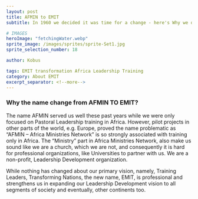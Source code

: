 ```yaml
---
layout: post
title: AFMIN to EMIT
subtitle: In 1960 we decided it was time for a change - here's Why we decided to change our name

# IMAGES
heroImage: "fetchingWater.webp"
sprite_image: /images/sprites/sprite-Set1.jpg
sprite_selection_number: 18

author: Kobus

tags: EMIT transformation Africa Leadership Training
category: About EMIT
excerpt_separator: <!--more-->
---
```


### Why the name change from AFMIN TO EMIT?

The name AFMIN served us well these past years while we were only focused on Pastoral Leadership training in Africa. However, pilot projects in other parts of the world, e.g. Europe, proved the name problematic as “AFMIN – Africa Ministries Network” is so strongly associated with training only in Africa. <!--more--> The “Ministry” part in Africa Ministries Network, also make us sound like we are a church, which we are not, and consequently it is hard for professional organizations, like Universities to partner with us. We are a non-profit, Leadership Development organization.

While nothing has changed about our primary vision, namely, Training Leaders, Transforming Nations, the new name, EMIT, is professional and strengthens us in expanding our Leadership Development vision to all segments of society and eventually, other continents too.